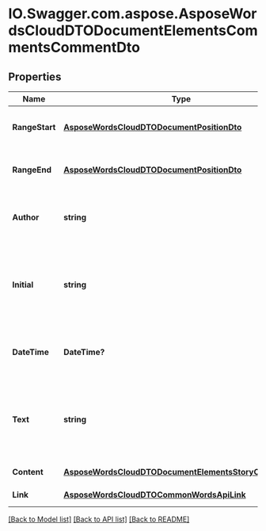 # IO.Swagger.com.aspose.AsposeWordsCloudDTODocumentElementsCommentsCommentDto
## Properties

Name | Type | Description | Notes
------------ | ------------- | ------------- | -------------
**RangeStart** | [**AsposeWordsCloudDTODocumentPositionDto**](AsposeWordsCloudDTODocumentPositionDto.md) | Link to comment range start node. | [optional] 
**RangeEnd** | [**AsposeWordsCloudDTODocumentPositionDto**](AsposeWordsCloudDTODocumentPositionDto.md) | Link to comment range end node. | [optional] 
**Author** | **string** | Returns or sets the author name for a comment. | [optional] 
**Initial** | **string** | Returns or sets the initials of the user associated with a specific comment. | [optional] 
**DateTime** | **DateTime?** | Gets the date and time that the comment was made. | [optional] 
**Text** | **string** | This is a convenience property that allows to easily get or set text of the comment. | [optional] 
**Content** | [**AsposeWordsCloudDTODocumentElementsStoryChildNodes**](AsposeWordsCloudDTODocumentElementsStoryChildNodes.md) | Content of comment | [optional] 
**Link** | [**AsposeWordsCloudDTOCommonWordsApiLink**](AsposeWordsCloudDTOCommonWordsApiLink.md) | Link to the document. | [optional] 

[[Back to Model list]](../README.md#documentation-for-models) [[Back to API list]](../README.md#documentation-for-api-endpoints) [[Back to README]](../README.md)

